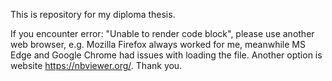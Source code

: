 This is repository for my diploma thesis. 

If you encounter error: "Unable to render code block", please use another web browser, e.g. Mozilla Firefox always worked for me, meanwhile MS Edge and Google Chrome had issues with loading the file. Another option is website https://nbviewer.org/. Thank you.

